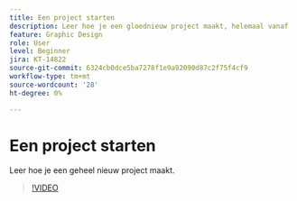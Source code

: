 ```yaml
---
title: Een project starten
description: Leer hoe je een gloednieuw project maakt, helemaal vanaf
feature: Graphic Design
role: User
level: Beginner
jira: KT-14822
source-git-commit: 6324cb0dce5ba7278f1e9a92090d87c2f75f4cf9
workflow-type: tm+mt
source-wordcount: '28'
ht-degree: 0%

---
```


# Een project starten

Leer hoe je een geheel nieuw project maakt.

>[!VIDEO](https://video.tv.adobe.com/v/3426931?quality=12&learn=on&hidetitle=true)
